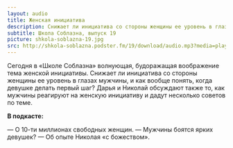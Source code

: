 ```yaml
---
layout: audio
title: Женская инициатива
description: Снижает ли инициатива со стороны женщины ее уровень в глазах мужчины?
subtitle: Школа Соблазна, выпуск 19
picture: shkola-soblazna-19.jpg
src: http://shkola-soblazna.podster.fm/19/download/audio.mp3?media=player
---
```


Сегодня в «Школе Соблазна» волнующая, будоражащая воображение тема женской инициативы. Снижает ли инициатива со стороны женщины ее уровень в глазах мужчины, и как вообще понять, когда девушке делать первый шаг? Дарья и Николай обсуждают также то, как мужчины реагируют на женскую инициативу и дадут несколько советов по теме.

**В подкасте:**

— О 10-ти миллионах свободных женщин.
— Мужчины боятся ярких девушек?
— Об опыте Николая «с божеством». 

